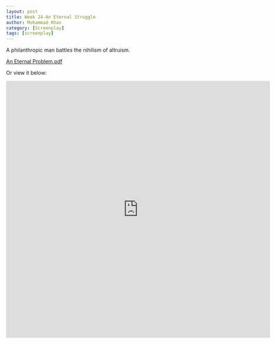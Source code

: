 ```yaml
---
layout: post
title: Week 24-An Eternal Struggle
author: Mohammad Khan
category: [Screenplay]
tags: [screenplay]
---
```

A philanthropic man battles the nihilism of altruism.

<p><a href="https://drive.google.com/file/d/1mrL8nISYXGzBGAjVw-4hgwagVCEkNMaT/view?usp=sharing">
An Eternal Problem.pdf</a></p>

Or view it below: 
<!-- <embed src="https://drive.google.com/file/d/1mrL8nISYXGzBGAjVw-4hgwagVCEkNMaT/view?usp=sharing#toolbar=0" width="800px" height="2100px" /> -->
<iframe
src="https://drive.google.com/file/d/1mrL8nISYXGzBGAjVw-4hgwagVCEkNMaT/view?usp=sharing&embedded=true"
style="width:718px; height:700px;" frameborder="0"></iframe>